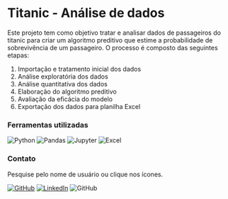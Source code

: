 # Titanic - Análise de dados

Este projeto tem como objetivo tratar e analisar dados de passageiros do titanic para criar um algoritmo preditivo que estime a probabilidade de sobrevivência de um passageiro. O processo é composto das seguintes etapas:

1. Importação e tratamento inicial dos dados
2. Análise exploratória dos dados
3. Análise quantitativa dos dados
4. Elaboração do algoritmo preditivo
5. Avaliação da eficácia do modelo
6. Exportação dos dados para planilha Excel

### Ferramentas utilizadas

![Python](https://img.shields.io/badge/-Python-333333?style=for-the-badge&logo=Python)
![Pandas](https://img.shields.io/badge/-Pandas-333333?style=for-the-badge&logo=pandas)
![Jupyter](https://img.shields.io/badge/-Jupyter-333333?style=for-the-badge&logo=jupyter)
![Excel](https://img.shields.io/badge/-Excel-333333?style=for-the-badge&logo=microsoftexcel)

### Contato

Pesquise pelo nome de usuário ou clique nos ícones.

[![GitHub](https://img.shields.io/badge/-Caique27-333333?style=for-the-badge&logo=github)](https://github.com/Caique27)
[![LinkedIn](https://img.shields.io/badge/-Caique%20Alves-blue?style=for-the-badge&logo=LinkedIn)](https://www.linkedin.com/in/caique-alves-/)
![GitHub](https://img.shields.io/badge/-caiquealvesdesouza27@gmail.com-red?style=for-the-badge&logo=gmail&logoColor=white)
